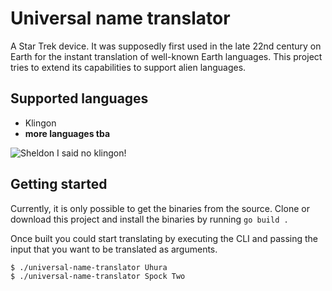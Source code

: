 # Universal name translator

A Star Trek device. It was supposedly first used in the late 22nd century on Earth for the instant translation of well-known Earth languages. This project tries to extend its capabilities to support alien languages.

## Supported languages

- Klingon
- **more languages tba**

![Sheldon I said no klingon!](https://media.giphy.com/media/jtuULOm2HlXSBZFqVM/giphy.gif)

## Getting started

Currently, it is only possible to get the binaries from the source. Clone or download this project and install the binaries by running `go build .`

Once built you could start translating by executing the CLI and passing the input that you want to be translated as arguments.

```bash
$ ./universal-name-translator Uhura
$ ./universal-name-translator Spock Two
```
